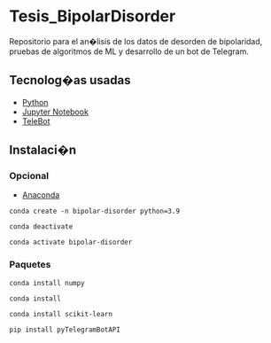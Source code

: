 # Tesis_BipolarDisorder

Repositorio para el an�lisis de los datos de desorden de bipolaridad, pruebas de algoritmos de ML y desarrollo de un bot de Telegram.

## Tecnolog�as usadas

- [Python](https://www.python.org/)
- [Jupyter Notebook](http://jupyter.org/)
- [TeleBot](https://pypi.org/project/pyTelegramBotAPI/)

## Instalaci�n

### Opcional

- [Anaconda](https://www.anaconda.com/)

`conda create -n bipolar-disorder python=3.9`

`conda deactivate`

`conda activate bipolar-disorder`

### Paquetes

`conda install numpy`

`conda install`

`conda install scikit-learn`

`pip install pyTelegramBotAPI`